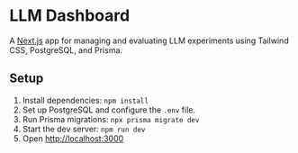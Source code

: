 # LLM Dashboard

A [Next.js](https://nextjs.org) app for managing and evaluating LLM experiments using Tailwind CSS, PostgreSQL, and
Prisma.

## Setup

1. Install dependencies: `npm install`
2. Set up PostgreSQL and configure the `.env` file.
3. Run Prisma migrations: `npx prisma migrate dev`
4. Start the dev server: `npm run dev`
5. Open [http://localhost:3000](http://localhost:3000)
